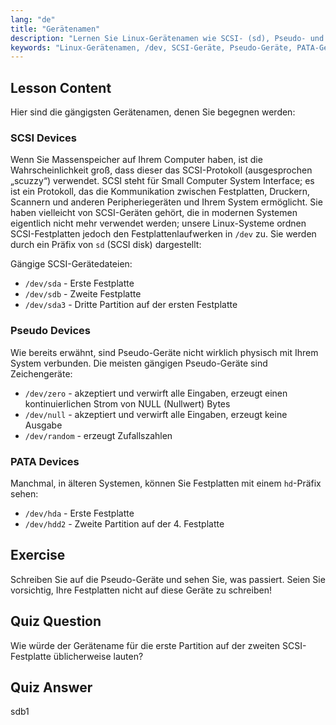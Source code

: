 ```yaml
---
lang: "de"
title: "Gerätenamen"
description: "Lernen Sie Linux-Gerätenamen wie SCSI- (sd), Pseudo- und PATA-Geräte (hd) kennen. Verstehen Sie /dev/sda, /dev/null und mehr in diesem anfängerfreundlichen Leitfaden."
keywords: "Linux-Gerätenamen, /dev, SCSI-Geräte, Pseudo-Geräte, PATA-Geräte, Linux-Tutorial, Linux für Anfänger, Gerätedateien"
---
```


## Lesson Content

Hier sind die gängigsten Gerätenamen, denen Sie begegnen werden:

### SCSI Devices

Wenn Sie Massenspeicher auf Ihrem Computer haben, ist die Wahrscheinlichkeit groß, dass dieser das SCSI-Protokoll (ausgesprochen „scuzzy“) verwendet. SCSI steht für Small Computer System Interface; es ist ein Protokoll, das die Kommunikation zwischen Festplatten, Druckern, Scannern und anderen Peripheriegeräten und Ihrem System ermöglicht. Sie haben vielleicht von SCSI-Geräten gehört, die in modernen Systemen eigentlich nicht mehr verwendet werden; unsere Linux-Systeme ordnen SCSI-Festplatten jedoch den Festplattenlaufwerken in `/dev` zu. Sie werden durch ein Präfix von `sd` (SCSI disk) dargestellt:

Gängige SCSI-Gerätedateien:

- `/dev/sda` - Erste Festplatte
- `/dev/sdb` - Zweite Festplatte
- `/dev/sda3` - Dritte Partition auf der ersten Festplatte

### Pseudo Devices

Wie bereits erwähnt, sind Pseudo-Geräte nicht wirklich physisch mit Ihrem System verbunden. Die meisten gängigen Pseudo-Geräte sind Zeichengeräte:

- `/dev/zero` - akzeptiert und verwirft alle Eingaben, erzeugt einen kontinuierlichen Strom von NULL (Nullwert) Bytes
- `/dev/null` - akzeptiert und verwirft alle Eingaben, erzeugt keine Ausgabe
- `/dev/random` - erzeugt Zufallszahlen

### PATA Devices

Manchmal, in älteren Systemen, können Sie Festplatten mit einem `hd`-Präfix sehen:

- `/dev/hda` - Erste Festplatte
- `/dev/hdd2` - Zweite Partition auf der 4. Festplatte

## Exercise

Schreiben Sie auf die Pseudo-Geräte und sehen Sie, was passiert. Seien Sie vorsichtig, Ihre Festplatten nicht auf diese Geräte zu schreiben!

## Quiz Question

Wie würde der Gerätename für die erste Partition auf der zweiten SCSI-Festplatte üblicherweise lauten?

## Quiz Answer

sdb1
